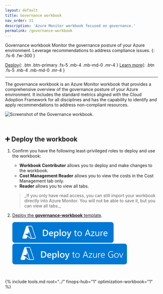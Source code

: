 ```yaml
---
layout: default
title: Governance workbook
nav_order: 31
description: 'Azure Monitor workbook focused on governance.'
permalink: /governance-workbook
---
```


<span class="fs-9 d-block mb-4">Governance workbook</span>
Monitor the governance posture of your Azure environment. Leverage recommendations to address compliance issues.
{: .fs-6 .fw-300 }

[Deploy](./README.md#-create-a-new-hub){: .btn .btn-primary .fs-5 .mb-4 .mb-md-0 .mr-4 }
[Learn more](./details.md){: .btn .fs-5 .mb-4 .mb-md-0 .mr-4 }

---

The governance workbook is an Azure Monitor workbook that provides a comprehensive overview of the governance posture of your Azure environment. It includes the standard metrics aligned with the Cloud Adoption Framework for all disciplines and has the capability to identify and apply recommendations to address non-compliant resources.

![Screenshot of the Governance workbook](https://github.com/microsoft/finops-toolkit/assets/399533/1710cf38-b0ef-4cdf-a30f-dde03dc7f1bf).

<br>

## ➕ Deploy the workbook

1. Confirm you have the following least-privileged roles to deploy and use the workbook:

   - **Workbook Contributor** allows you to deploy and make changes to the workbook.
   - **Cost Management Reader** allows you to view the costs in the Cost Management tab only.
   - **Reader** allows you to view all tabs.

   <blockquote class="tip" markdown="1">
     _If you only have read access, you can still import your workbook directly into Azure Monitor. You will not be able to save it, but you can view all tabs._
   </blockquote>

2. [Deploy the **governance-workbook** template](../resources/deploy.md).

   [![Deploy To Azure](https://raw.githubusercontent.com/Azure/azure-quickstart-templates/master/1-CONTRIBUTION-GUIDE/images/deploytoazure.svg?sanitize=true)](https://portal.azure.com/#create/Microsoft.Template/uri/https%3A%2F%2Fraw.githubusercontent.com%2FAzure%2Fazure-quickstart-templates%2Fmaster%2Fquickstarts%2Fmicrosoft.costmanagement%2Fgovernance-workbook%2Fazuredeploy.json/createUIDefinitionUri/https%3A%2F%2Fraw.githubusercontent.com%2FAzure%2Fazure-quickstart-templates%2Fmaster%2Fquickstarts%2Fmicrosoft.costmanagement%2Fgovernance-workbook%2FcreateUiDefinition.json) &nbsp; [![Deploy To Azure US Gov](https://raw.githubusercontent.com/Azure/azure-quickstart-templates/master/1-CONTRIBUTION-GUIDE/images/deploytoazuregov.svg?sanitize=true)](https://portal.azure.us/#create/Microsoft.Template/uri/https%3A%2F%2Fraw.githubusercontent.com%2FAzure%2Fazure-quickstart-templates%2Fmaster%2Fquickstarts%2Fmicrosoft.costmanagement%2Fgovernance-workbook%2Fazuredeploy.json/createUIDefinitionUri/https%3A%2F%2Fraw.githubusercontent.com%2FAzure%2Fazure-quickstart-templates%2Fmaster%2Fquickstarts%2Fmicrosoft.costmanagement%2Fgovernance-workbook%2FcreateUiDefinition.json)

<br>

{% include tools.md root="../" finops-hub="1" optimization-workbook="1" %}
